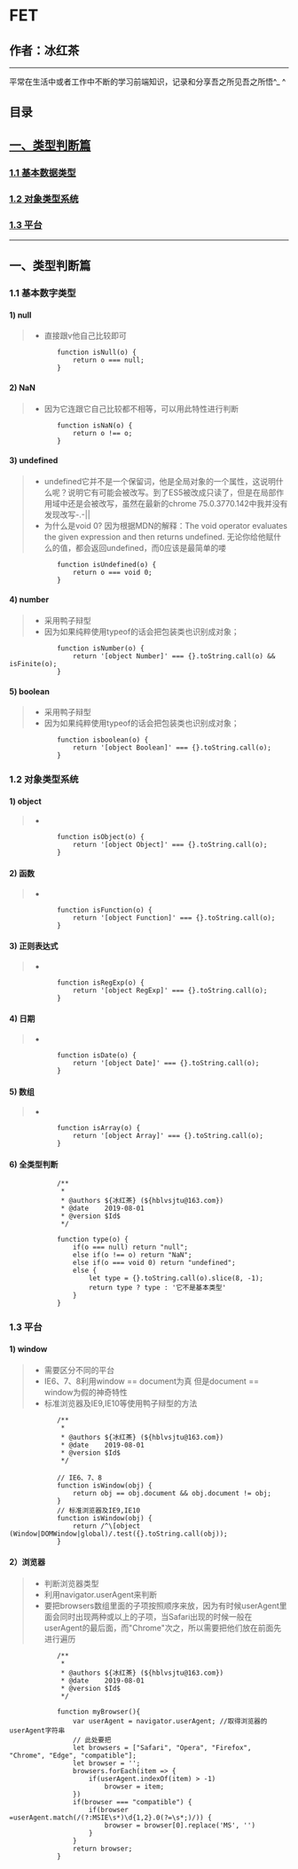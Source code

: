 # FET

## 作者：冰红茶  
    
------    
    
平常在生活中或者工作中不断的学习前端知识，记录和分享吾之所见吾之所悟^_ ^

## 目录
## [一、类型判断篇](#1)
### [1.1 基本数据类型](#1.1)
### [1.2 对象类型系统](#1.2)
### [1.3 平台](#1.3)


        
------      
        
<h2 id='1'>一、类型判断篇</h2>
<h3 id='1.1'>1.1 基本数字类型</h3>

        
#### 1) null
> - 直接跟v他自己比较即可
                
                function isNull(o) {
                    return o === null;
                }
#### 2) NaN
> - 因为它连跟它自己比较都不相等，可以用此特性进行判断
                
                function isNaN(o) {
                    return o !== o;
                }
#### 3) undefined
> - undefined它并不是一个保留词，他是全局对象的一个属性，这说明什么呢？说明它有可能会被改写。到了ES5被改成只读了，但是在局部作用域中还是会被改写，虽然在最新的chrome 75.0.3770.142中我并没有发现改写-.-||
> - 为什么是void 0? 因为根据MDN的解释：The void operator evaluates the given expression and then returns undefined. 无论你给他赋什么的值，都会返回undefined，而0应该是最简单的喽
                
                function isUndefined(o) {
                    return o === void 0;
                }
#### 4) number
> - 采用鸭子辩型
> - 因为如果纯粹使用typeof的话会把包装类也识别成对象；
                
                function isNumber(o) {
                    return '[object Number]' === {}.toString.call(o) && isFinite(o); 
                }
#### 5) boolean
> - 采用鸭子辩型
> - 因为如果纯粹使用typeof的话会把包装类也识别成对象；
                
                function isboolean(o) {
                    return '[object Boolean]' === {}.toString.call(o); 
                }

<h3 id='1.2'>1.2 对象类型系统</h3>

#### 1) object
> - 
                function isObject(o) {
                    return '[object Object]' === {}.toString.call(o); 
                }
#### 2) 函数
> - 
                
                function isFunction(o) {
                    return '[object Function]' === {}.toString.call(o); 
                }
#### 3) 正则表达式
> - 
                
                function isRegExp(o) {
                    return '[object RegExp]' === {}.toString.call(o); 
                }
#### 4) 日期
> - 
                
                function isDate(o) {
                    return '[object Date]' === {}.toString.call(o); 
                }
#### 5) 数组
> - 
                
                function isArray(o) {
                    return '[object Array]' === {}.toString.call(o); 
                }
#### 6) 全类型判断
                
                /**
                 * 
                 * @authors ${冰红茶} (${hblvsjtu@163.com})
                 * @date    2019-08-01
                 * @version $Id$
                 */

                function type(o) {
                    if(o === null) return "null";
                    else if(o !== o) return "NaN";
                    else if(o === void 0) return "undefined";
                    else {
                        let type = {}.toString.call(o).slice(8, -1);
                        return type ? type : '它不是基本类型'
                    }
                }


<h3 id='1.3'>1.3 平台</h3>
        
#### 1) window
> - 需要区分不同的平台
> - IE6、7、8利用window == document为真 但是document == window为假的神奇特性
> - 标准浏览器及IE9,IE10等使用鸭子辩型的方法
                
                /**
                 * 
                 * @authors ${冰红茶} (${hblvsjtu@163.com})
                 * @date    2019-08-01
                 * @version $Id$
                 */

                // IE6、7、8
                function isWindow(obj) {
                    return obj == obj.document && obj.document != obj;
                }
                // 标准浏览器及IE9,IE10
                function isWindow(obj) {
                    return /^\[object (Window|DOMWindow|global)/.test({}.toString.call(obj));
                }
#### 2）浏览器
> - 判断浏览器类型
> - 利用navigator.userAgent来判断
> - 要把browsers数组里面的子项按照顺序来放，因为有时候userAgent里面会同时出现两种或以上的子项，当Safari出现的时候一般在userAgent的最后面，而"Chrome"次之，所以需要把他们放在前面先进行遍历
                
                /**
                 * 
                 * @authors ${冰红茶} (${hblvsjtu@163.com})
                 * @date    2019-08-01
                 * @version $Id$
                 */

                function myBrowser(){
                    var userAgent = navigator.userAgent; //取得浏览器的userAgent字符串
                    // 此处要把
                    let browsers = ["Safari", "Opera", "Firefox", "Chrome", "Edge", "compatible"];
                    let browser = '';
                    browsers.forEach(item => {
                        if(userAgent.indexOf(item) > -1)
                            browser = item;
                    })
                    if(browser === "compatible") {
                        if(browser =userAgent.match(/(?:MSIE\s*)\d{1,2}.0(?=\s*;)/)) {
                            browser = browser[0].replace('MS', '')
                        }
                    }
                    return browser;
                }             
